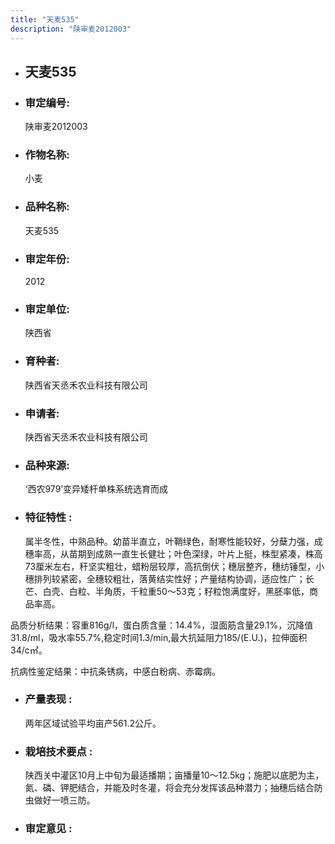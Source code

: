 ```yaml
---
title: "天麦535"
description: "陕审麦2012003"
---
```

* ## 天麦535
* ###  审定编号:  
   陕审麦2012003

*  ### 作物名称:  
   小麦

*   ###  品种名称: 
    天麦535

*   ### 审定年份: 
    2012

*   ### 审定单位:  
    陕西省

*   ### 育种者:  
    陕西省天丞禾农业科技有限公司

*   ### 申请者:  
    陕西省天丞禾农业科技有限公司

*   ### 品种来源:  
    ‘西农979’变异矮杆单株系统选育而成

*   ### 特征特性 : 
    属半冬性，中熟品种。幼苗半直立，叶鞘绿色，耐寒性能较好，分蘖力强，成穗率高，从苗期到成熟一直生长健壮；叶色深绿，叶片上挺，株型紧凑，株高73厘米左右，秆坚实粗壮，蜡粉层较厚，高抗倒伏；穗层整齐，穗纺锤型，小穗排列较紧密，全穗较粗壮，落黄结实性好；产量结构协调，适应性广；长芒、白壳、白粒、半角质，千粒重50～53克；籽粒饱满度好，黑胚率低，商品率高。
品质分析结果：容重816g/l，蛋白质含量：14.4%，湿面筋含量29.1%，沉降值31.8/ml，吸水率55.7%,稳定时间1.3/min,最大抗延阻力185/(E.U.)，拉伸面积34/c㎡。
抗病性鉴定结果：中抗条锈病，中感白粉病、赤霉病。


*   ### 产量表现 : 
    两年区域试验平均亩产561.2公斤。

*   ### 栽培技术要点 : 
    陕西关中灌区10月上中旬为最适播期；亩播量10～12.5kg；施肥以底肥为主，氮、磷、钾肥结合，并能及时冬灌，将会充分发挥该品种潜力；抽穗后结合防虫做好一喷三防。

*   ### 审定意见 : 
    
